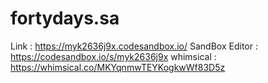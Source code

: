 
# fortydays.sa
Link : https://myk2636j9x.codesandbox.io/
SandBox Editor : https://codesandbox.io/s/myk2636j9x
whimsical : https://whimsical.co/MKYqnmwTEYKogkwWf83D5z

